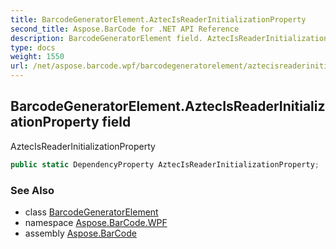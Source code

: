 ```yaml
---
title: BarcodeGeneratorElement.AztecIsReaderInitializationProperty
second_title: Aspose.BarCode for .NET API Reference
description: BarcodeGeneratorElement field. AztecIsReaderInitializationProperty
type: docs
weight: 1550
url: /net/aspose.barcode.wpf/barcodegeneratorelement/aztecisreaderinitializationproperty/
---
```

## BarcodeGeneratorElement.AztecIsReaderInitializationProperty field

AztecIsReaderInitializationProperty

```csharp
public static DependencyProperty AztecIsReaderInitializationProperty;
```

### See Also

* class [BarcodeGeneratorElement](../)
* namespace [Aspose.BarCode.WPF](../../../aspose.barcode.wpf/)
* assembly [Aspose.BarCode](../../../)


